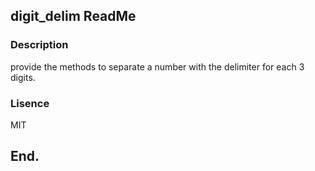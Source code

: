 ## digit_delim ReadMe

### Description

provide the methods to separate a number with the delimiter for each 3 digits.

### Lisence
MIT

## End.
